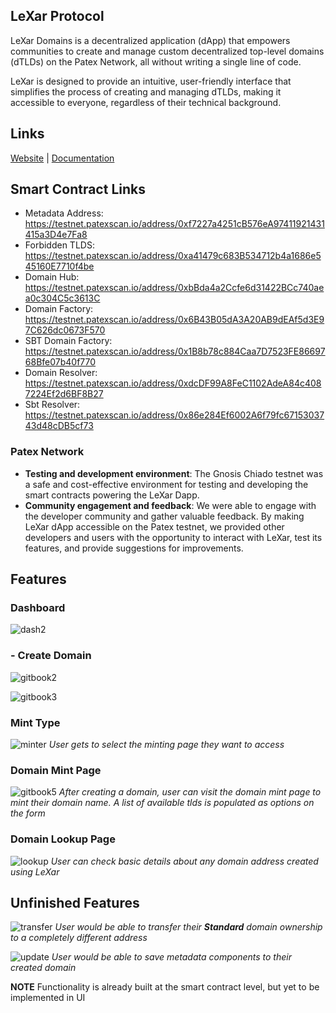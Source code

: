 ## LeXar Protocol

LeXar Domains is a decentralized application (dApp) that empowers communities to create and manage custom decentralized top-level domains (dTLDs) on the Patex Network, all without writing a single line of code.

LeXar is designed to provide an intuitive, user-friendly interface that simplifies the process of creating and managing dTLDs, making it accessible to everyone, regardless of their technical background.

## Links
[Website](https://lexar-frontend.vercel.app/) | [Documentation](https://lexar-domains.gitbook.io/introduction/introduction/introduction)

## Smart Contract Links
- Metadata Address: https://testnet.patexscan.io/address/0xf7227a4251cB576eA97411921431415a3D4e7Fa8
- Forbidden TLDS: https://testnet.patexscan.io/address/0xa41479c683B534712b4a1686e545160E7710f4be
- Domain Hub: https://testnet.patexscan.io/address/0xbBda4a2Ccfe6d31422BCc740aea0c304C5c3613C
- Domain Factory: https://testnet.patexscan.io/address/0x6B43B05dA3A20AB9dEAf5d3E97C626dc0673F570
- SBT Domain Factory: https://testnet.patexscan.io/address/0x1B8b78c884Caa7D7523FE8669768Bfe07b40f770
- Domain Resolver: https://testnet.patexscan.io/address/0xdcDF99A8FeC1102AdeA84c4087224Ef2d6BF8B27
- Sbt Resolver: https://testnet.patexscan.io/address/0x86e284Ef6002A6f79fc6715303743d48cDB5cf73

 ### Patex Network
   - **Testing and development environment**: The Gnosis Chiado testnet was a safe and cost-effective environment for testing and developing the smart contracts powering the LeXar Dapp.
   - **Community engagement and feedback**: We were able to engage with the developer community and gather valuable feedback. By making LeXar dApp accessible on the Patex testnet, we provided other developers and users with the opportunity to interact with LeXar, test its features, and provide suggestions for improvements.

## Features
### Dashboard
![dash2](https://github.com/Lexar-Domains/LeXar-Frontend/assets/42726051/f0f43031-a170-4915-8667-e98b97fbb4f1)


### - Create Domain
![gitbook2](https://github.com/Lexar-Domains/LeXar-Frontend/assets/42726051/6e955d64-cc38-4c44-a8e4-f89dcd6c42c0)

![gitbook3](https://github.com/Lexar-Domains/LeXar-Frontend/assets/42726051/08b69749-4568-49d2-98ea-d0d1e6997764)

### Mint Type
![minter](https://github.com/Lexar-Domains/LeXar-Frontend/assets/42726051/e291c917-d42a-47d4-a8e1-916e035e6c39)
*User gets to select the minting page they want to access*

### Domain Mint Page
![gitbook5](https://github.com/Lexar-Domains/LeXar-Frontend/assets/42726051/454f261f-3a6e-4507-be91-759947707eff)
*After creating a domain, user can visit the domain mint page to mint their domain name.*
*A list of available tlds is populated as options on the form*

### Domain Lookup Page
![lookup](https://github.com/Lexar-Domains/LeXar-Frontend/assets/42726051/3b2b87c3-4ddd-42db-a265-a7c1ef5e9175)
*User can check basic details about any domain address created using LeXar*

## Unfinished Features
![transfer](https://github.com/Lexar-Domains/LeXar-Frontend/assets/42726051/60489bbb-6f0d-489c-af86-5437d53c8f86)
*User would be able to transfer their **Standard** domain ownership to a completely different address*

![update](https://github.com/Lexar-Domains/LeXar-Frontend/assets/42726051/fa1f2226-f65d-41e1-875c-3d3ab61c8bbe)
*User would be able to save metadata components to their created domain*

**NOTE** Functionality is already built at the smart contract level, but yet to be implemented in UI






